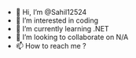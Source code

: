 - 👋 Hi, I’m @Sahil12524
- 👀 I’m interested in coding
- 🌱 I’m currently learning .NET
- 💞️ I’m looking to collaborate on N/A
- 📫 How to reach me ?

<!---
Sahil12524/Sahil12524 is a ✨ special ✨ repository because its `README.md` (this file) appears on your GitHub profile.
You can click the Preview link to take a look at your changes.
--->
